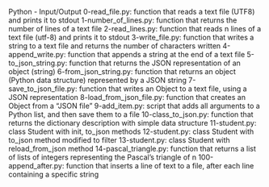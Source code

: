 Python - Input/Output
0-read_file.py: function that reads a text file (UTF8) and prints it to stdout
1-number_of_lines.py: function that returns the number of lines of a text file
2-read_lines.py: function that reads n lines of a text file (utf-8) and prints it to stdout
3-write_file.py: function that writes a string to a text file and returns the number of characters written
4-append_write.py: function that appends a string at the end of a text file
5-to_json_string.py: function that returns the JSON representation of an object (string)
6-from_json_string.py: function that returns an object (Python data structure) represented by a JSON string
7-save_to_json_file.py: function that writes an Object to a text file, using a JSON representation
8-load_from_json_file.py: function that creates an Object from a “JSON file”
9-add_item.py: script that adds all arguments to a Python list, and then save them to a file
10-class_to_json.py: function that returns the dictionary description with simple data structure
11-student.py: class Student with init, to_json methods
12-student.py: class Student with to_json method modified to filter
13-student.py: class Student with reload_from_json method
14-pascal_triangle.py: function that returns a list of lists of integers representing the Pascal’s triangle of n
100-append_after.py: function that inserts a line of text to a file, after each line containing a specific string
